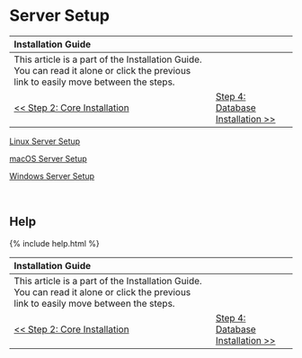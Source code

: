 # Server Setup

| Installation Guide                                                                                                                   |                                                           |
| :----------------------------------------------------------------------------------------------------------------------------------- | :-------------------------------------------------------- |
| This article is a part of the Installation Guide. You can read it alone or click the previous link to easily move between the steps. |
| [<< Step 2: Core Installation](core-installation)                                                                                    | [Step 4: Database Installation >>](database-installation) |

[Linux Server Setup](linux-server-setup)

[macOS Server Setup](macos-server-setup)

[Windows Server Setup](windows-server-setup)

<br>

## Help

{% include help.html %}

| Installation Guide                                                                                                                   |                                                           |
| :----------------------------------------------------------------------------------------------------------------------------------- | :-------------------------------------------------------- |
| This article is a part of the Installation Guide. You can read it alone or click the previous link to easily move between the steps. |
| [<< Step 2: Core Installation](core-installation)                                                                                    | [Step 4: Database Installation >>](database-installation) |
